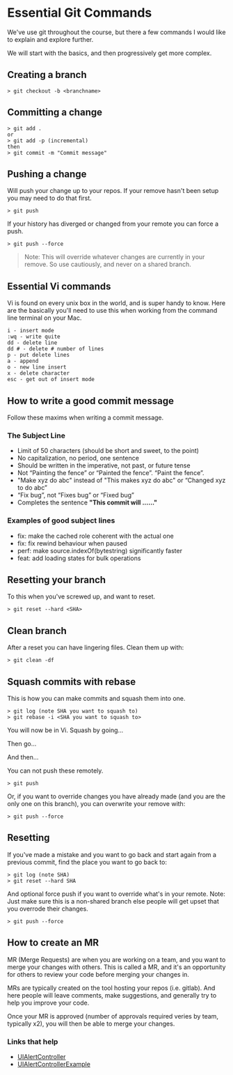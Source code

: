 # Essential Git Commands

We've use git throughout the course, but there a few commands I would like to explain and explore further. 

We will start with the basics, and then progressively get more complex.

## Creating a branch

```
> git checkout -b <branchname>
```

## Committing a change

```
> git add .
or
> git add -p (incremental)
then
> git commit -m "Commit message"
```

## Pushing a change

Will push your change up to your repos. If your remove hasn't been setup you may need to do that first.

```
> git push
```

If your history has diverged or changed from your remote you can force a push.

```
> git push --force
```

> Note: This will override whatever changes are currently in your remove. So use cautiously, and never on a shared branch.

## Essential Vi commands

Vi is found on every unix box in the world, and is super handy to know. Here are the basically you'll need to use this when working from the command line terminal on your Mac.

```
i - insert mode
:wq - write quite
dd - delete line
dd # - delete # number of lines
p - put delete lines
a - append
o - new line insert
x - delete character
esc - get out of insert mode
```

## How to write a good commit message

Follow these maxims when writing a commit message.

###  The Subject Line

- Limit of 50 characters (should be short and sweet, to the point)
- No capitalization, no period, one sentence
- Should be written in the imperative, not past, or future tense
 - Not “Painting the fence” or “Painted the fence”. “Paint the fence”.
 - "Make xyz do abc" instead of "This makes xyz do abc" or “Changed xyz to do abc”
 - “Fix bug”, not “Fixes bug” or “Fixed bug”
- Completes the sentence **"This commit will ......"**

### Examples of good subject lines

- fix: make the cached role coherent with the actual one
- fix: fix rewind behaviour when paused
- perf: make source.indexOf(bytestring) significantly faster
- feat: add loading states for bulk operations
 
## Resetting your branch

To this when you've screwed up, and want to reset.

```
> git reset --hard <SHA>
```

## Clean branch

After a reset you can have lingering files. Clean them up with:

```
> git clean -df
```

## Squash commits with rebase

This is how you can make commits and squash them into one.

```
> git log (note SHA you want to squash to)
> git rebase -i <SHA you want to squash to>
```

You will now be in Vi. Squash by going...

Then go...

And then...

You can not push these remotely.

```
> git push
```

Or, if you want to override changes you have already made (and you are the only one on this branch), you can overwrite your remove with:

```
> git push --force
```


## Resetting

If you've made a mistake and you want to go back and start again from a previous commit, find the place you want to go back to:

```
> git log (note SHA)
> git reset --hard SHA
```

And optional force push if you want to override what's in your remote. Note: Just make sure this is a non-shared branch else people will get upset that you overrode their changes.

```
> git push --force
```

## How to create an MR

MR (Merge Requests) are when you are working on a team, and you want to merge your changes with others. This is called a MR, and it's an opportunity for others to review your code before merging your changes in.

MRs are typically created on the tool hosting your repos (i.e. gitlab). And here people will leave comments, make suggestions, and generally try to help you improve your code.

Once your MR is approved (number of approvals required veries by team, typically x2), you will then be able to merge your changes.

 
### Links that help

- [UIAlertController](https://developer.apple.com/documentation/uikit/uialertcontroller)
- [UIAlertControllerExample](https://github.com/jrasmusson/ios-starter-kit/blob/master/basics/UIAlertController/UIAlertController.md)
